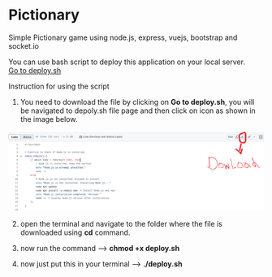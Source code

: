 # Pictionary
Simple Pictionary game using node.js, express, vuejs, bootstrap and socket.io

You can use bash script to deploy this application on your local server.  
<a href="./deploy.sh">Go to deploy.sh</a>

Instruction  for using the script
1. You need to download the file by clicking on **Go to deploy.sh**, you will be navigated to depoly.sh file page and then click on icon as shown in the image below.  
<img src="./deploy.png"/>  

2. open the terminal and navigate to the folder where the file is downloaded using **cd** command.  

3. now run the command -->   **chmod +x deploy.sh**  

4. now just put this in your terminal -->  **./deploy.sh**  
